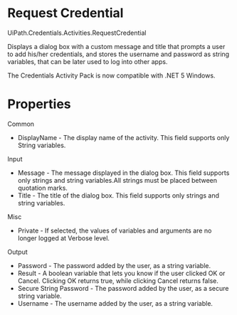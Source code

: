 ﻿# Request Credential

UiPath.Credentials.Activities.RequestCredential

Displays a dialog box with a custom message and title that prompts a user to add his/her credentials, and stores the username and password as string variables, that can be later used to log into other apps.

The Credentials Activity Pack is now compatible with .NET 5 Windows.

# Properties

Common

* DisplayName - The display name of the activity. This field supports only String variables.

Input

* Message - The message displayed in the dialog box. This field supports only strings and string variables.All strings must be placed between quotation marks.
* Title - The title of the dialog box. This field supports only strings and string variables.

Misc

* Private - If selected, the values of variables and arguments are no longer logged at Verbose level.

Output

* Password - The password added by the user, as a string variable.
* Result - A boolean variable that lets you know if the user clicked OK or Cancel. Clicking OK returns true, while clicking Cancel returns false.
* Secure String Password - The password added by the user, as a secure string variable.
* Username - The username added by the user, as a string variable.
